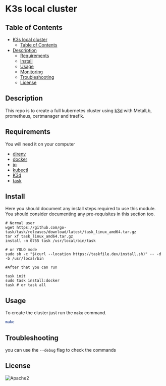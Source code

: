 # K3s local cluster

## Table of Contents

- [K3s local cluster](#Readme.md)
  - [Table of Contents](#table-of-contents)
- [Description](#description)
  - [Requirements](#requirements)
  - [Install](#install)
  - [Usage](#usage)
  - [Monitoring](#monitoring)
  - [Troubleshooting](#troubleshooting)
  - [License](#license)

## Description

This repo is to create a full kubernetes cluster using [k3d](https://k3d.io/) with MetalLb, prometheus, certmanager and traefik.

## Requirements

You will need it on your computer

* [direnv](https://direnv.net/docs/installation.html)
* [docker](https://docs.docker.com/engine/install/ubuntu/)
* [jq](https://stedolan.github.io/jq/download/)
* [kubectl](https://kubernetes.io/docs/tasks/tools/install-kubectl-linux/#install-kubectl-on-linux)
* [K3d](https://k3d.io/)
* [task](https://taskfile.dev/installation/)

## Install

Here you should document any install steps required to use this module. You should consider documenting any pre-requisites in this section too.

```console
# Normal user
wget https://github.com/go-task/task/releases/download/latest/task_linux_amd64.tar.gz
tar xf task_linux_amd64.tar.gz
install -m 0755 task /usr/local/bin/task

# or YOLO mode
sudo sh -c "$(curl --location https://taskfile.dev/install.sh)" -- -d -b /usr/local/bin

#After that you can run

task init
sudo task install:docker
task # or task all
```

## Usage

To create the cluster just run the `make` command.

```sh
make
```

## Troubleshooting

you can use the `--debug` flag to check the commands

## License

![Apache2](https://img.shields.io/github/license/dxas90/k3d-cluster)
